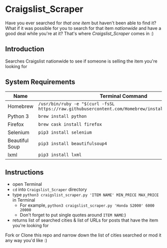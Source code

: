 # Craigslist_Scraper

Have you ever searched for *that one item* but haven't been able to find it? What if it was possible for you to search for that item *nationwide* and have a good deal while you're at it? That's where *Craigslist_Scraper* comes in :)

## Introduction
Searches Craigslist nationwide to see if someone is selling the item you're looking for

## System Requirements
Name           | Terminal Command
---            | ---
Homebrew       | `/usr/bin/ruby -e "$(curl -fsSL https://raw.githubusercontent.com/Homebrew/install/master/install)"`
Python 3       | `brew install python`
Firefox        | `brew cask install firefox`
Selenium       | `pip3 install selenium`
Beautiful Soup | `pip3 install beautifulsoup4`
lxml           | `pip3 install lxml`

## Instructions
- open Terminal
- `cd` into `Craigslist_Scraper` directory
- type `python3 craigslist_scraper.py 'ITEM NAME' MIN_PRICE MAX_PRICE` in Terminal
    - For example, `python3 craigslist_scraper.py 'Honda S2000' 6000 20000`
    - Don't forget to put single quotes around `ITEM NAME`:)
- returns list of searched cities & list of URLs for posts that have the item you're looking for

Fork or Clone this repo and narrow down the list of cities searched or mod it any way you'd like :)
